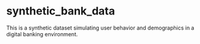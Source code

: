 # synthetic_bank_data
This is a synthetic dataset simulating user behavior and demographics in a digital banking environment. 
